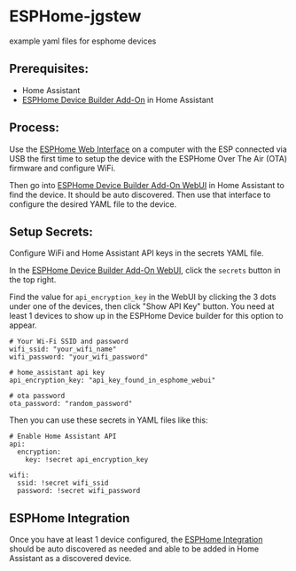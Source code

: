 # ESPHome-jgstew
example yaml files for esphome devices

## Prerequisites:
- Home Assistant
- [ESPHome Device Builder Add-On](https://my.home-assistant.io/redirect/supervisor_addon/?addon=5c53de3b_esphome&repository_url=https%3A%2F%2Fgithub.com%2Fesphome%2Fhome-assistant-addon) in Home Assistant

## Process:

Use the [ESPHome Web Interface](https://web.esphome.io/?dashboard_wizard) on a computer with the ESP connected via USB the first time to setup the device with the ESPHome Over The Air (OTA) firmware and configure WiFi.

Then go into [ESPHome Device Builder Add-On WebUI](http://homeassistant.local:8123/hassio/ingress/5c53de3b_esphome) in Home Assistant to find the device. It should be auto discovered. Then use that interface to configure the desired YAML file to the device.

## Setup Secrets:

Configure WiFi and Home Assistant API keys in the secrets YAML file.

In the [ESPHome Device Builder Add-On WebUI](http://homeassistant.local:8123/hassio/ingress/5c53de3b_esphome), click the `secrets` button in the top right.

Find the value for `api_encryption_key` in the WebUI by clicking the 3 dots under one of the devices, then click "Show API Key" button. You need at least 1 devices to show up in the ESPHome Device builder for this option to appear.

```
# Your Wi-Fi SSID and password
wifi_ssid: "your_wifi_name"
wifi_password: "your_wifi_password"

# home_assistant api key
api_encryption_key: "api_key_found_in_esphome_webui"

# ota password
ota_password: "random_password"
```

Then you can use these secrets in YAML files like this:

```
# Enable Home Assistant API
api:
  encryption:
    key: !secret api_encryption_key

wifi:
  ssid: !secret wifi_ssid
  password: !secret wifi_password
```

## ESPHome Integration

Once you have at least 1 device configured, the [ESPHome Integration](https://www.home-assistant.io/integrations/esphome/) should be auto discovered as needed and able to be added in Home Assistant as a discovered device.
